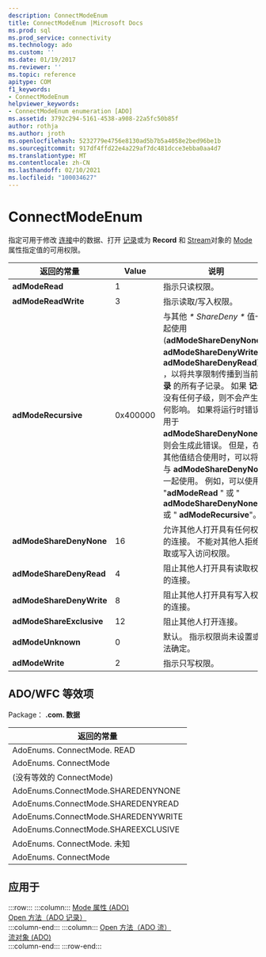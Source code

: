 ```yaml
---
description: ConnectModeEnum
title: ConnectModeEnum |Microsoft Docs
ms.prod: sql
ms.prod_service: connectivity
ms.technology: ado
ms.custom: ''
ms.date: 01/19/2017
ms.reviewer: ''
ms.topic: reference
apitype: COM
f1_keywords:
- ConnectModeEnum
helpviewer_keywords:
- ConnectModeEnum enumeration [ADO]
ms.assetid: 3792c294-5161-4538-a908-22a5fc50b85f
author: rothja
ms.author: jroth
ms.openlocfilehash: 5232779e4756e8130ad5b7b5a4058e2bed96be1b
ms.sourcegitcommit: 917df4ffd22e4a229af7dc481dcce3ebba0aa4d7
ms.translationtype: MT
ms.contentlocale: zh-CN
ms.lasthandoff: 02/10/2021
ms.locfileid: "100034627"
---
```

# <a name="connectmodeenum"></a>ConnectModeEnum
指定可用于修改 [连接](./connection-object-ado.md)中的数据、打开 [记录](./record-object-ado.md)或为 **Record** 和 [Stream](./stream-object-ado.md)对象的 [Mode](./mode-property-ado.md)属性指定值的可用权限。  
  
|返回的常量|Value|说明|  
|--------------|-----------|-----------------|  
|**adModeRead**|1|指示只读权限。|  
|**adModeReadWrite**|3|指示读取/写入权限。|  
|**adModeRecursive**|0x400000|与其他 *\* ShareDeny \** 值一起使用 (**adModeShareDenyNone**、 **adModeShareDenyWrite** 或 **adModeShareDenyRead**) ，以将共享限制传播到当前 **记录** 的所有子记录。 如果 **记录** 没有任何子级，则不会产生任何影响。 如果将运行时错误仅用于 **adModeShareDenyNone** ，则会生成此错误。 但是，在与其他值结合使用时，可以将它与 **adModeShareDenyNone** 一起使用。 例如，可以使用 "**adModeRead** " 或 " **adModeShareDenyNone** " 或 " **adModeRecursive**"。|  
|**adModeShareDenyNone**|16|允许其他人打开具有任何权限的连接。 不能对其他人拒绝读取或写入访问权限。|  
|**adModeShareDenyRead**|4|阻止其他人打开具有读取权限的连接。|  
|**adModeShareDenyWrite**|8|阻止其他人打开具有写入权限的连接。|  
|**adModeShareExclusive**|12|阻止其他人打开连接。|  
|**adModeUnknown**|0|默认。 指示权限尚未设置或无法确定。|  
|**adModeWrite**|2|指示只写权限。|  
  
## <a name="adowfc-equivalent"></a>ADO/WFC 等效项  
 Package： **.com. 数据**  
  
|返回的常量|  
|--------------|  
|AdoEnums. ConnectMode. READ|  
|AdoEnums. ConnectMode|  
| (没有等效的 ConnectMode) |  
|AdoEnums.ConnectMode.SHAREDENYNONE|  
|AdoEnums.ConnectMode.SHAREDENYREAD|  
|AdoEnums.ConnectMode.SHAREDENYWRITE|  
|AdoEnums.ConnectMode.SHAREEXCLUSIVE|  
|AdoEnums. ConnectMode. 未知|  
|AdoEnums. ConnectMode|  
  
## <a name="applies-to"></a>应用于  

:::row:::
    :::column:::
        [Mode 属性 (ADO)](./mode-property-ado.md)  
        [Open 方法（ADO 记录）](./open-method-ado-record.md)  
    :::column-end:::
    :::column:::
        [Open 方法（ADO 流）](./open-method-ado-stream.md)  
        [流对象 (ADO)](./stream-object-ado.md)  
    :::column-end:::
:::row-end:::
